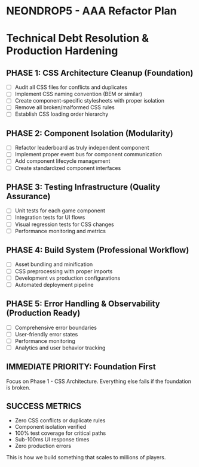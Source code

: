 # NEONDROP5 - AAA Refactor Plan
# Technical Debt Resolution & Production Hardening

## PHASE 1: CSS Architecture Cleanup (Foundation)
- [ ] Audit all CSS files for conflicts and duplicates
- [ ] Implement CSS naming convention (BEM or similar)
- [ ] Create component-specific stylesheets with proper isolation
- [ ] Remove all broken/malformed CSS rules
- [ ] Establish CSS loading order hierarchy

## PHASE 2: Component Isolation (Modularity)
- [ ] Refactor leaderboard as truly independent component
- [ ] Implement proper event bus for component communication
- [ ] Add component lifecycle management
- [ ] Create standardized component interfaces

## PHASE 3: Testing Infrastructure (Quality Assurance)
- [ ] Unit tests for each game component
- [ ] Integration tests for UI flows
- [ ] Visual regression tests for CSS changes
- [ ] Performance monitoring and metrics

## PHASE 4: Build System (Professional Workflow)
- [ ] Asset bundling and minification
- [ ] CSS preprocessing with proper imports
- [ ] Development vs production configurations
- [ ] Automated deployment pipeline

## PHASE 5: Error Handling & Observability (Production Ready)
- [ ] Comprehensive error boundaries
- [ ] User-friendly error states
- [ ] Performance monitoring
- [ ] Analytics and user behavior tracking

## IMMEDIATE PRIORITY: Foundation First
Focus on Phase 1 - CSS Architecture. Everything else fails if the foundation is broken.

## SUCCESS METRICS
- Zero CSS conflicts or duplicate rules
- Component isolation verified
- 100% test coverage for critical paths
- Sub-100ms UI response times
- Zero production errors

This is how we build something that scales to millions of players.
